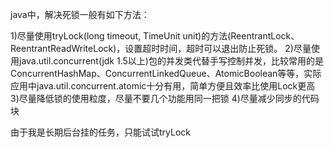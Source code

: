 java中，解决死锁一般有如下方法：

1)尽量使用tryLock(long timeout, TimeUnit unit)的方法(ReentrantLock、ReentrantReadWriteLock)，设置超时时间，超时可以退出防止死锁。
2)尽量使用java.util.concurrent(jdk 1.5以上)包的并发类代替手写控制并发，比较常用的是ConcurrentHashMap、ConcurrentLinkedQueue、AtomicBoolean等等，实际应用中java.util.concurrent.atomic十分有用，简单方便且效率比使用Lock更高
3)尽量降低锁的使用粒度，尽量不要几个功能用同一把锁
4)尽量减少同步的代码块


由于我是长期后台挂的任务，只能试试tryLock